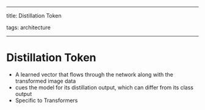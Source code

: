 
---

title: Distillation Token

tags: architecture 

---

# Distillation Token
- A learned vector that flows through the network along with the transformed image data
- cues the model for its distillation output, which can differ from its class output
- Specific to Transformers




































